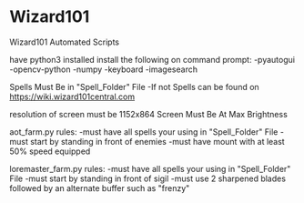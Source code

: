 # Wizard101
 Wizard101 Automated Scripts

have python3 installed
install the following on command prompt:
-pyautogui
-opencv-python
-numpy
-keyboard
-imagesearch

Spells Must Be in "Spell_Folder" File
    -If not Spells can be found on https://wiki.wizard101central.com

resolution of screen must be 1152x864
Screen Must Be At Max Brightness

aot_farm.py rules:
    -must have all spells your using in "Spell_Folder" File
    -must start by standing in front of enemies
    -must have mount with at least 50% speed equipped

loremaster_farm.py rules:
    -must have all spells your using in "Spell_Folder" File
    -must start by standing in front of sigil
    -must use 2 sharpened blades followed by an alternate buffer such as "frenzy"